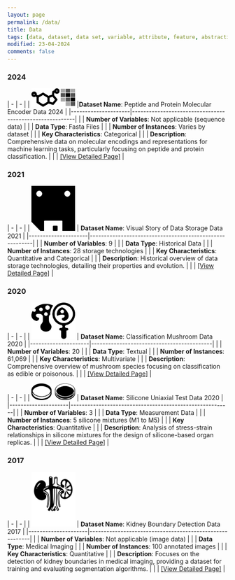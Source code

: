 ```yaml
---
layout: page
permalink: /data/
title: Data
tags: [data, dataset, data set, variable, attribute, feature, abstraction]
modified: 23-04-2024
comments: false
---
```


### 2024
| - | - |
| <span style="display: inline-block; width:100px"> [![](/images/data/molecular.webp)](/data/molecular.md) </span> |**Dataset Name**: Peptide and Protein Molecular Encoder Data 2024  |
|---------------------|---------------------------------------------------------|
|                     | **Number of Variables**: Not applicable (sequence data) |
|                     | **Data Type**: Fasta Files                              |
|                     | **Number of Instances**: Varies by dataset              |
|                     | **Key Characteristics**: Categorical |
|                     | **Description**: Comprehensive data on molecular encodings and representations for machine learning tasks, particularly focusing on peptide and protein classification. |
|                     | [[View Detailed Page]](/data/molecular.md)                                 |

### 2021

| - | - |
| <span style="display: inline-block; width:100px"> [![](/images/data/storage.webp)](/data/storage.md) </span> | **Dataset Name**: Visual Story of Data Storage Data 2021 |
|---------------------|---------------------------------------------------------|
|                     | **Number of Variables**: 9                              |
|                     | **Data Type**: Historical Data                          |
|                     | **Number of Instances**: 28 storage technologies        |
|                     | **Key Characteristics**: Quantitative and Categorical   |
|                     | **Description**: Historical overview of data storage technologies, detailing their properties and evolution. |
|                     | [[View Detailed Page]](/data/storage.md)                                 |

### 2020

| - | - |
| <span style="display: inline-block; width:100px"> [![](/images/data/mushroom.webp)](/data/mushroom.md) </span> | **Dataset Name**: Classification Mushroom Data 2020  |
|---------------------|-------------------------------------------|
|                     | **Number of Variables**: 20               |
|                     | **Data Type**: Textual                    |
|                     | **Number of Instances**: 61,069           |
|                     | **Key Characteristics**: Multivariate     |
|                     | **Description**: Comprehensive overview of mushroom species focusing on classification as edible or poisonous. |
|                     | [[View Detailed Page]](/data/mushroom.md)                   |

| - | - |
| <span style="display: inline-block; width:100px"> [![](/images/data/uniaxial.webp)](/data/uniaxial.md) </span> | **Dataset Name**: Silicone Uniaxial Test Data 2020 |
|---------------------|---------------------------------------------------------|
|                     | **Number of Variables**: 3            |
|                     | **Data Type**: Measurement Data                          |
|                     | **Number of Instances**: 5 silicone mixtures (M1 to M5)                 |
|                     | **Key Characteristics**: Quantitative                   |
|                     | **Description**: Analysis of stress-strain relationships in silicone mixtures for the design of silicone-based organ replicas. |
|                     | [[View Detailed Page]](/data/uniaxial.md)                                 |

### 2017

| - | - |
| <span style="display: inline-block; width:100px"> [![](/images/data/boundary.webp)](/data/boundary.md) </span> | **Dataset Name**: Kidney Boundary Detection Data 2017 |
|---------------------|---------------------------------------------------------|
|                     | **Number of Variables**: Not applicable (image data)    |
|                     | **Data Type**: Medical Imaging                          |
|                     | **Number of Instances**: 100 annotated images           |
|                     | **Key Characteristics**: Quantitative    |
|                     | **Description**: Focuses on the detection of kidney boundaries in medical imaging, providing a dataset for training and evaluating segmentation algorithms. |
|                     | [[View Detailed Page]](/data/boundary.md)                                 |



